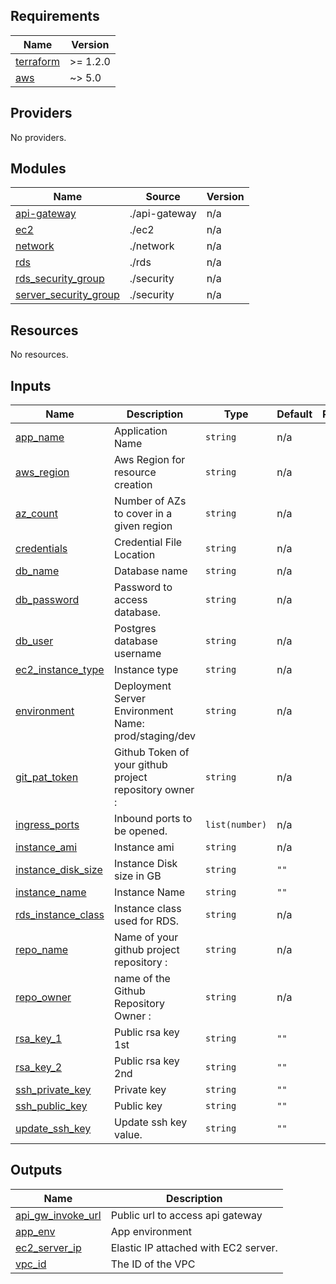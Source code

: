 ## Requirements

| Name                                                                      | Version  |
| ------------------------------------------------------------------------- | -------- |
| <a name="requirement_terraform"></a> [terraform](#requirement\_terraform) | >= 1.2.0 |
| <a name="requirement_aws"></a> [aws](#requirement\_aws)                   | ~> 5.0   |

## Providers

No providers.

## Modules

| Name                                                                                                    | Source        | Version |
| ------------------------------------------------------------------------------------------------------- | ------------- | ------- |
| <a name="module_api-gateway"></a> [api-gateway](#module\_api-gateway)                                   | ./api-gateway | n/a     |
| <a name="module_ec2"></a> [ec2](#module\_ec2)                                                           | ./ec2         | n/a     |
| <a name="module_network"></a> [network](#module\_network)                                               | ./network     | n/a     |
| <a name="module_rds"></a> [rds](#module\_rds)                                                           | ./rds         | n/a     |
| <a name="module_rds_security_group"></a> [rds\_security\_group](#module\_rds\_security\_group)          | ./security    | n/a     |
| <a name="module_server_security_group"></a> [server\_security\_group](#module\_server\_security\_group) | ./security    | n/a     |

## Resources

No resources.

## Inputs

| Name                                                                                         | Description                                            | Type           | Default | Required |
| -------------------------------------------------------------------------------------------- | ------------------------------------------------------ | -------------- | ------- | :------: |
| <a name="input_app_name"></a> [app\_name](#input\_app\_name)                                 | Application Name                                       | `string`       | n/a     |   yes    |
| <a name="input_aws_region"></a> [aws\_region](#input\_aws\_region)                           | Aws Region for resource creation                       | `string`       | n/a     |   yes    |
| <a name="input_az_count"></a> [az\_count](#input\_az\_count)                                 | Number of AZs to cover in a given region               | `string`       | n/a     |   yes    |
| <a name="input_credentials"></a> [credentials](#input\_credentials)                          | Credential File Location                               | `string`       | n/a     |   yes    |
| <a name="input_db_name"></a> [db\_name](#input\_db\_name)                                    | Database name                                          | `string`       | n/a     |   yes    |
| <a name="input_db_password"></a> [db\_password](#input\_db\_password)                        | Password to access database.                           | `string`       | n/a     |   yes    |
| <a name="input_db_user"></a> [db\_user](#input\_db\_user)                                    | Postgres database username                             | `string`       | n/a     |   yes    |
| <a name="input_ec2_instance_type"></a> [ec2\_instance\_type](#input\_ec2\_instance\_type)    | Instance type                                          | `string`       | n/a     |   yes    |
| <a name="input_environment"></a> [environment](#input\_environment)                          | Deployment Server Environment Name: prod/staging/dev   | `string`       | n/a     |   yes    |
| <a name="input_git_pat_token"></a> [git\_pat\_token](#input\_git\_pat\_token)                | Github Token of your github project repository owner : | `string`       | n/a     |   yes    |
| <a name="input_ingress_ports"></a> [ingress\_ports](#input\_ingress\_ports)                  | Inbound ports to be opened.                            | `list(number)` | n/a     |   yes    |
| <a name="input_instance_ami"></a> [instance\_ami](#input\_instance\_ami)                     | Instance ami                                           | `string`       | n/a     |   yes    |
| <a name="input_instance_disk_size"></a> [instance\_disk\_size](#input\_instance\_disk\_size) | Instance Disk size in GB                               | `string`       | `""`    |    no    |
| <a name="input_instance_name"></a> [instance\_name](#input\_instance\_name)                  | Instance Name                                          | `string`       | `""`    |    no    |
| <a name="input_rds_instance_class"></a> [rds\_instance\_class](#input\_rds\_instance\_class) | Instance class used for RDS.                           | `string`       | n/a     |   yes    |
| <a name="input_repo_name"></a> [repo\_name](#input\_repo\_name)                              | Name of your github project repository :               | `string`       | n/a     |   yes    |
| <a name="input_repo_owner"></a> [repo\_owner](#input\_repo\_owner)                           | name of the Github Repository Owner :                  | `string`       | n/a     |   yes    |
| <a name="input_rsa_key_1"></a> [rsa\_key\_1](#input\_rsa\_key\_1)                            | Public rsa key 1st                                     | `string`       | `""`    |    no    |
| <a name="input_rsa_key_2"></a> [rsa\_key\_2](#input\_rsa\_key\_2)                            | Public rsa key 2nd                                     | `string`       | `""`    |    no    |
| <a name="input_ssh_private_key"></a> [ssh\_private\_key](#input\_ssh\_private\_key)          | Private key                                            | `string`       | `""`    |    no    |
| <a name="input_ssh_public_key"></a> [ssh\_public\_key](#input\_ssh\_public\_key)             | Public key                                             | `string`       | `""`    |    no    |
| <a name="input_update_ssh_key"></a> [update\_ssh\_key](#input\_update\_ssh\_key)             | Update ssh key value.                                  | `string`       | `""`    |    no    |

## Outputs

| Name                                                                                          | Description                          |
| --------------------------------------------------------------------------------------------- | ------------------------------------ |
| <a name="output_api_gw_invoke_url"></a> [api\_gw\_invoke\_url](#output\_api\_gw\_invoke\_url) | Public url to access api gateway     |
| <a name="output_app_env"></a> [app\_env](#output\_app\_env)                                   | App environment                      |
| <a name="output_ec2_server_ip"></a> [ec2\_server\_ip](#output\_ec2\_server\_ip)               | Elastic IP attached with EC2 server. |
| <a name="output_vpc_id"></a> [vpc\_id](#output\_vpc\_id)                                      | The ID of the VPC                    |
